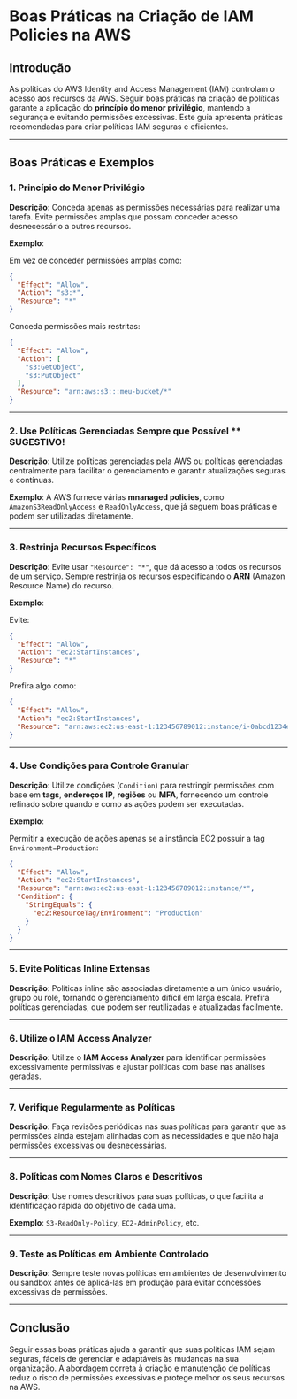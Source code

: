 # Boas Práticas na Criação de IAM Policies na AWS

## Introdução
As políticas do AWS Identity and Access Management (IAM) controlam o acesso aos recursos da AWS. Seguir boas práticas na criação de políticas garante a aplicação do **princípio do menor privilégio**, mantendo a segurança e evitando permissões excessivas. Este guia apresenta práticas recomendadas para criar políticas IAM seguras e eficientes.

---

## Boas Práticas e Exemplos

### 1. Princípio do Menor Privilégio

**Descrição**: Conceda apenas as permissões necessárias para realizar uma tarefa. Evite permissões amplas que possam conceder acesso desnecessário a outros recursos.

**Exemplo**:

Em vez de conceder permissões amplas como:

```json
{
  "Effect": "Allow",
  "Action": "s3:*",
  "Resource": "*"
}
```

Conceda permissões mais restritas:

```json
{
  "Effect": "Allow",
  "Action": [
    "s3:GetObject",
    "s3:PutObject"
  ],
  "Resource": "arn:aws:s3:::meu-bucket/*"
}
```

---

### 2. Use Políticas Gerenciadas Sempre que Possível ** SUGESTIVO! 

**Descrição**: Utilize políticas gerenciadas pela AWS ou políticas gerenciadas centralmente para facilitar o gerenciamento e garantir atualizações seguras e contínuas.

**Exemplo**: A AWS fornece várias **mnanaged policies**, como `AmazonS3ReadOnlyAccess` e `ReadOnlyAccess`, que já seguem boas práticas e podem ser utilizadas diretamente.

---

### 3. Restrinja Recursos Específicos

**Descrição**: Evite usar `"Resource": "*"`, que dá acesso a todos os recursos de um serviço. Sempre restrinja os recursos especificando o **ARN** (Amazon Resource Name) do recurso.

**Exemplo**:

Evite:

```json
{
  "Effect": "Allow",
  "Action": "ec2:StartInstances",
  "Resource": "*"
}
```

Prefira algo como:

```json
{
  "Effect": "Allow",
  "Action": "ec2:StartInstances",
  "Resource": "arn:aws:ec2:us-east-1:123456789012:instance/i-0abcd1234ef56789a"
}
```

---

### 4. Use Condições para Controle Granular

**Descrição**: Utilize condições (`Condition`) para restringir permissões com base em **tags**, **endereços IP**, **regiões** ou **MFA**, fornecendo um controle refinado sobre quando e como as ações podem ser executadas.

**Exemplo**:

Permitir a execução de ações apenas se a instância EC2 possuir a tag `Environment=Production`:

```json
{
  "Effect": "Allow",
  "Action": "ec2:StartInstances",
  "Resource": "arn:aws:ec2:us-east-1:123456789012:instance/*",
  "Condition": {
    "StringEquals": {
      "ec2:ResourceTag/Environment": "Production"
    }
  }
}
```

---

### 5. Evite Políticas Inline Extensas

**Descrição**: Políticas inline são associadas diretamente a um único usuário, grupo ou role, tornando o gerenciamento difícil em larga escala. Prefira políticas gerenciadas, que podem ser reutilizadas e atualizadas facilmente.

---

### 6. Utilize o IAM Access Analyzer

**Descrição**: Utilize o **IAM Access Analyzer** para identificar permissões excessivamente permissivas e ajustar políticas com base nas análises geradas.

---

### 7. Verifique Regularmente as Políticas

**Descrição**: Faça revisões periódicas nas suas políticas para garantir que as permissões ainda estejam alinhadas com as necessidades e que não haja permissões excessivas ou desnecessárias.

---

### 8. Políticas com Nomes Claros e Descritivos

**Descrição**: Use nomes descritivos para suas políticas, o que facilita a identificação rápida do objetivo de cada uma.

**Exemplo**: `S3-ReadOnly-Policy`, `EC2-AdminPolicy`, etc.

---

### 9. Teste as Políticas em Ambiente Controlado

**Descrição**: Sempre teste novas políticas em ambientes de desenvolvimento ou sandbox antes de aplicá-las em produção para evitar concessões excessivas de permissões.

---

## Conclusão

Seguir essas boas práticas ajuda a garantir que suas políticas IAM sejam seguras, fáceis de gerenciar e adaptáveis às mudanças na sua organização. A abordagem correta à criação e manutenção de políticas reduz o risco de permissões excessivas e protege melhor os seus recursos na AWS.
